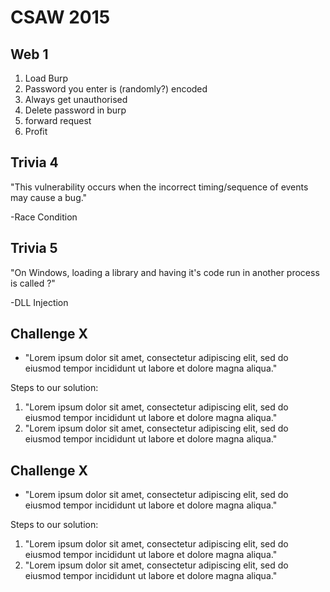 # CSAW 2015

## Web 1

1. Load Burp
2. Password you enter is (randomly?) encoded
3. Always get unauthorised
4. Delete password in burp
5. forward request
6. Profit

## Trivia 4

"This vulnerability occurs when the incorrect timing/sequence of events may cause a bug."

-Race Condition


## Trivia 5

"On Windows, loading a library and having it's code run in another process is called ?"

-DLL Injection


## Challenge X

- "Lorem ipsum dolor sit amet, consectetur adipiscing elit, sed do eiusmod tempor incididunt ut labore et dolore magna aliqua."

Steps to our solution:

1. "Lorem ipsum dolor sit amet, consectetur adipiscing elit, sed do eiusmod tempor incididunt ut labore et dolore magna aliqua."
2. "Lorem ipsum dolor sit amet, consectetur adipiscing elit, sed do eiusmod tempor incididunt ut labore et dolore magna aliqua."

## Challenge X

- "Lorem ipsum dolor sit amet, consectetur adipiscing elit, sed do eiusmod tempor incididunt ut labore et dolore magna aliqua."

Steps to our solution:

1. "Lorem ipsum dolor sit amet, consectetur adipiscing elit, sed do eiusmod tempor incididunt ut labore et dolore magna aliqua."
2. "Lorem ipsum dolor sit amet, consectetur adipiscing elit, sed do eiusmod tempor incididunt ut labore et dolore magna aliqua."


